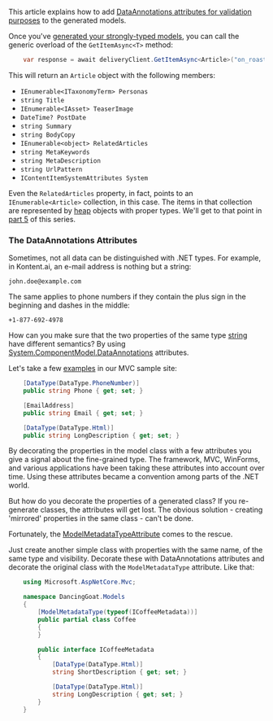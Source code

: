 This article explains how to add [DataAnnotations attributes for validation purposes](https://docs.microsoft.com/en-us/aspnet/core/tutorials/first-mvc-app/validation) to the generated models.

Once you've [generated your strongly-typed models](https://github.com/kontent-ai/model-generator-net), you can call the generic overload of the `GetItemAsync<T>` method:

```csharp
	var response = await deliveryClient.GetItemAsync<Article>("on_roasts");
```

This will return an `Article` object with the following members:

* `IEnumerable<ITaxonomyTerm> Personas`
* `string Title`
* `IEnumerable<IAsset> TeaserImage`
* `DateTime? PostDate`
* `string Summary`
* `string BodyCopy`
* `IEnumerable<object> RelatedArticles`
* `string MetaKeywords`
* `string MetaDescription`
* `string UrlPattern`
* `IContentItemSystemAttributes System`

Even the `RelatedArticles` property, in fact, points to an `IEnumerable<Article>` collection, in this case. The items in that collection are represented by [heap](https://www.codeproject.com/Articles/76153/Six-important-NET-concepts-Stack-heap-value-types) objects with proper types. We'll get to that point in [part 5](./runtime-typing.md) of this series.

### The DataAnnotations Attributes

Sometimes, not all data can be distinguished with .NET types. For example, in Kontent.ai, an e-mail address is nothing but a string:

`john.doe@example.com`

The same applies to phone numbers if they contain the plus sign in the beginning and dashes in the middle:

`+1-877-692-4978`

How can you make sure that the two properties of the same type [string](https://docs.microsoft.com/en-us/dotnet/api/system.string?view=netstandard-1.6) have different semantics? By using [System.ComponentModel.DataAnnotations](https://docs.microsoft.com/de-de/dotnet/core/api/system.componentmodel.dataannotations) attributes.

Let's take a few [examples](https://github.com/kontent-ai/sample-app-net/tree/master/DancingGoat/Models) in our MVC sample site:


```csharp
	[DataType(DataType.PhoneNumber)]
	public string Phone { get; set; }

	[EmailAddress]
	public string Email { get; set; }

	[DataType(DataType.Html)]
	public string LongDescription { get; set; }
```

By decorating the properties in the model class with a few attributes you give a signal about the fine-grained type. The framework, MVC, WinForms, and various applications have been taking these attributes into account over time. Using these attributes became a convention among parts of the .NET world.

But how do you decorate the properties of a generated class? If you re-generate classes, the attributes will get lost. The obvious solution - creating 'mirrored' properties in the same class - can't be done.

Fortunately, the [ModelMetadataTypeAttribute](https://docs.microsoft.com/en-us/dotnet/api/microsoft.aspnetcore.mvc.modelmetadatatypeattribute) comes to the rescue.

Just create another simple class with properties with the same name, of the same type and visibility. Decorate these with DataAnnotations attributes and decorate the original class with the `ModelMetadataType` attribute. Like that:

```csharp
	using Microsoft.AspNetCore.Mvc;

	namespace DancingGoat.Models
	{
		[ModelMetadataType(typeof(ICoffeeMetadata))]
		public partial class Coffee
		{
		}

		public interface ICoffeeMetadata
		{
			[DataType(DataType.Html)]
			string ShortDescription { get; set; }

			[DataType(DataType.Html)]
			string LongDescription { get; set; }
		}
	}
```

